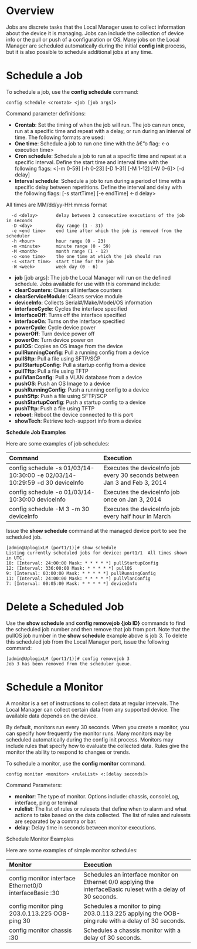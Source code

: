 # Overview
Jobs are discrete tasks that the Local Manager uses to collect information about the device it is managing. Jobs can include the collection of device info or the pull or push of a configuration or OS. Many jobs on the Local Manager are scheduled automatically during the initial **config init** process, but it is also possible to schedule additional jobs at any time.

# Schedule a Job 

To schedule a job, use the **config schedule** command:

```
config schedule <crontab> <job [job args]>
```

Command parameter definitions: 

 - **Crontab**: Set the timing of when the job will run. The job can run once, run at a specific time and repeat with a delay, or run during an interval of time. The following formats are used: 
  - **One time**: Schedule a job to run one time with the â€“o flag: <-o execution time>
  - **Cron schedule**: Schedule a job to run at a specific time and repeat at a specific interval. Define the start time and interval time with the following flags: <[-m 0-59] [-h 0-23] [-D 1-31] [-M 1-12] [-W 0-6]> [-d delay]
  - **Interval schedule**: Schedule a job to run during a period of time with a specific delay between repetitions. Define the interval and delay with the following flags: [-s startTime] [-e endTime] <-d delay>

All times are MM/dd/yy-HH:mm:ss format

```
  -d <delay>       delay between 2 consecutive executions of the job in seconds
  -D <day>         day range (1 - 31)
  -e <end time>    end time after which the job is removed from the scheduler
  -h <hour>        hour range (0 - 23)
  -m <minute>      minute range (0 - 59)
  -M <month>       month range (1 - 12)
  -o <one time>    the one time at which the job should run
  -s <start time>  start time for the job
  -W <week>        week day (0 - 6)
```

  - **job** [job args]: The job the Local Manager will run on the defined schedule. Jobs available for use with this command include:
  - **clearCounters**: Clears all interface counters
  - **clearServiceModule**: Clears service module
  - **deviceInfo**: Collects Serial#/Make/Model/OS information
  - **interfaceCycle**: Cycles the interface specified
  - **interfaceOff**: Turns off the interface specified
  - **interfaceOn**: Turns on the interface specified
  - **powerCycle**: Cycle device power
  - **powerOff**: Turn device power off
  - **powerOn**: Turn device power on
  - **pullOS**: Copies an OS image from the device
  - **pullRunningConfig**: Pull a running config from a device
  - **pullSftp**: Pull a file using SFTP/SCP
  - **pullStartupConfig**: Pull a startup config from a device
  - **pullTftp**: Pull a file using TFTP
  - **pullVlanConfig**: Pull a VLAN database from a device
  - **pushOS**: Push an OS Image to a device
  - **pushRunningConfig**: Push a running config to a device
  - **pushSftp**: Push a file using SFTP/SCP
  - **pushStartupConfig**: Push a startup config to a device
  - **pushTftp**: Push a file using TFTP
  - **reboot**: Reboot the device connected to this port
  - **showTech**: Retrieve tech-support info from a device

**Schedule Job Examples**

Here are some examples of job schedules:

| Command | Execution |
|:---|:---|
|config schedule -s 01/03/14-10:30:00 -e 02/03/14-10:29:59 -d 30 deviceInfo|Executes the deviceInfo job every 30 seconds between Jan 3 and Feb 3, 2014|
|config schedule -o 01/03/14-10:30:00 deviceInfo|Executes the deviceInfo job once on Jan 3, 2014|
|config schedule -M 3 -m 30 deviceInfo|Executes the deviceInfo job every half hour in March|

Issue the **show schedule** command at the managed device port to see the scheduled job.

```
[admin@UplogixLM (port1/1)]# show schedule
Listing currently scheduled jobs for device: port1/1  All times shown in UTC.
10: [Interval: 24:00:00 Mask: * * * * *] pullStartupConfig
12: [Interval: 336:00:00 Mask: * * * * *] pullOS
9: [Interval: 03:00:00 Mask: * * * * *] pullRunningConfig
11: [Interval: 24:00:00 Mask: * * * * *] pullVlanConfig
7: [Interval: 00:05:00 Mask: * * * * *] deviceInfo
```

# Delete a Scheduled Job

Use the **show schedule** and **config removejob {job ID}** commands to find the scheduled job number and then remove that job from port. Note that the pullOS job number in the **show schedule** example above is job 3. To delete this scheduled job from the Local Manager port, issue the following command:

```
[admin@UplogixLM (port1/1)]# config removejob 3
Job 3 has been removed from the scheduler queue.
```

# Schedule a Monitor

A monitor is a set of instructions to collect data at regular intervals. The Local Manager can collect certain data from any supported device. The available data depends on the device. 

By default, monitors run every 30 seconds. When you create a monitor, you can specify how frequently the monitor runs. Many monitors may be scheduled automatically during the config init process. Monitors may include rules that specify how to evaluate the collected data. Rules give the monitor the ability to respond to changes or trends.

To schedule a monitor, use the **config monitor** command. 

```
config monitor <monitor> <ruleList> <:[delay seconds]>
```

Command Parameters: 

 - **monitor**: The type of monitor. Options include: chassis, consoleLog, interface, ping or terminal
 - **rulelist**: The list of rules or rulesets that define when to alarm and what actions to take based on the data collected. The list of rules and rulesets are separated by a comma or bar. 
 - **delay**: Delay time in seconds between monitor executions.

Schedule Monitor Examples

Here are some examples of simple monitor schedules:

| Monitor | Execution | 
|:---|:---|
|config monitor interface Ethernet0/0 interfaceBasic :30|Schedules an interface monitor on Ethernet 0/0 applying the interfaceBasic ruleset with a delay of 30 seconds.|
|config monitor ping 203.0.113.225 OOB-ping 30|	Schedules a monitor to ping 203.0.113.225 applying the OOB-ping rule with a delay of 30 seconds.|
|config monitor chassis :30|	Schedules a chassis monitor with a delay of 30 seconds.|